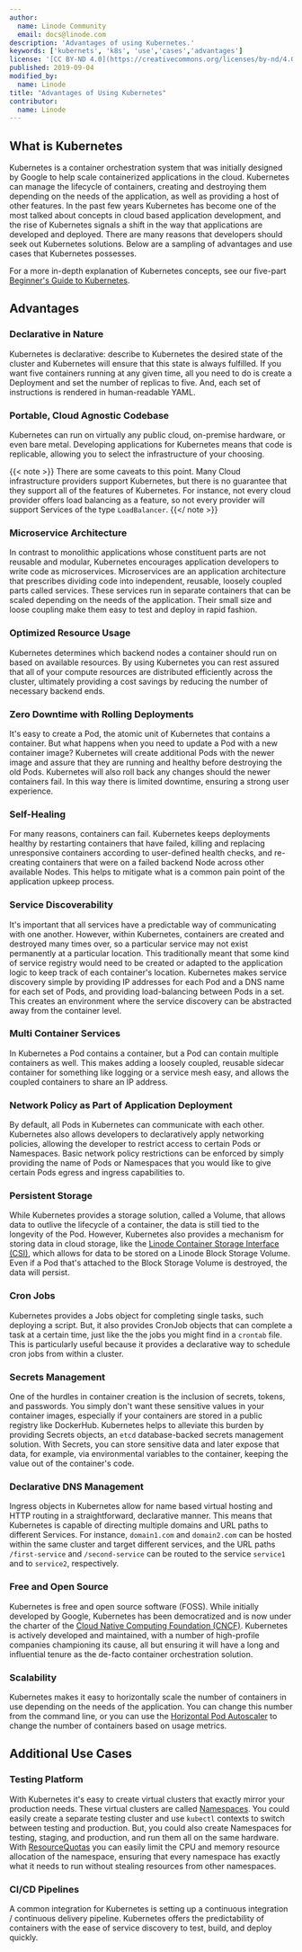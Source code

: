 ```yaml
---
author:
  name: Linode Community
  email: docs@linode.com
description: 'Advantages of using Kubernetes.'
keywords: ['kubernets', 'k8s', 'use','cases','advantages']
license: '[CC BY-ND 4.0](https://creativecommons.org/licenses/by-nd/4.0)'
published: 2019-09-04
modified_by:
  name: Linode
title: "Advantages of Using Kubernetes"
contributor:
  name: Linode
---
```


## What is Kubernetes

Kubernetes is a container orchestration system that was initially designed by Google to help scale containerized applications in the cloud. Kubernetes can manage the lifecycle of containers, creating and destroying them depending on the needs of the application, as well as providing a host of other features. In the past few years Kubernetes has become one of the most talked about concepts in cloud based application development, and the rise of Kubernetes signals a shift in the way that applications are developed and deployed. There are many reasons that developers should seek out Kubernetes solutions. Below are a sampling of advantages and use cases that Kubernetes possesses.

For a more in-depth explanation of Kubernetes concepts, see our five-part [Beginner's Guide to Kubernetes](/docs/applications/containers/kubernetes/beginners-guide-to-kubernetes/).

## Advantages

### Declarative in Nature

Kubernetes is declarative: describe to Kubernetes the desired state of the cluster and Kubernetes will ensure that this state is always fulfilled. If you want five containers running at any given time, all you need to do is create a Deployment and set the number of replicas to five. And, each set of instructions is rendered in human-readable YAML.

### Portable, Cloud Agnostic Codebase

Kubernetes can run on virtually any public cloud, on-premise hardware, or even bare metal. Developing applications for Kubernetes means that code is replicable, allowing you to select the infrastructure of your choosing.

{{< note >}}
There are some caveats to this point. Many Cloud infrastructure providers support Kubernetes, but there is no guarantee that they support all of the features of Kubernetes. For instance, not every cloud provider offers load balancing as a feature, so not every provider will support Services of the type `LoadBalancer`.
{{</ note >}}

### Microservice Architecture

In contrast to monolithic applications whose constituent parts are not reusable and modular, Kubernetes encourages application developers to write code as microservices. Microservices are an application architecture that prescribes dividing code into independent, reusable, loosely coupled parts called services. These services run in separate containers that can be scaled depending on the needs of the application. Their small size and loose coupling make them easy to test and deploy in rapid fashion.

### Optimized Resource Usage

Kubernetes determines which backend nodes a container should run on based on available resources. By using Kubernetes you can rest assured that all of your compute resources are distributed efficiently across the cluster, ultimately providing a cost savings by reducing the number of necessary backend ends.

### Zero Downtime with Rolling Deployments

It's easy to create a Pod, the atomic unit of Kubernetes that contains a container. But what happens when you need to update a Pod with a new container image? Kubernetes will create additional Pods with the newer image and assure that they are running and healthy before destroying the old Pods. Kubernetes will also roll back any changes should the newer containers fail. In this way there is limited downtime, ensuring a strong user experience.

### Self-Healing

For many reasons, containers can fail. Kubernetes keeps deployments healthy by restarting containers that have failed, killing and replacing unresponsive containers according to user-defined health checks, and re-creating containers that were on a failed backend Node across other available Nodes. This helps to mitigate what is a common pain point of the application upkeep process.

### Service Discoverability

It's important that all services have a predictable way of communicating with one another. However, within Kubernetes, containers are created and destroyed many times over, so a particular service may not exist permanently at a particular location. This traditionally meant that some kind of service registry would need to be created or adapted to the application logic to keep track of each container's location. Kubernetes makes service discovery simple by providing IP addresses for each Pod and a DNS name for each set of Pods, and providing load-balancing between Pods in a set. This creates an environment where the service discovery can be abstracted away from the container level.

### Multi Container Services

In Kubernetes a Pod contains a container, but a Pod can contain multiple containers as well. This makes adding a loosely coupled, reusable sidecar container for something like logging or a service mesh easy, and allows the coupled containers to share an IP address.

### Network Policy as Part of Application Deployment

By default, all Pods in Kubernetes can communicate with each other. Kubernetes also allows developers to declaratively apply networking policies, allowing the developer to restrict access to certain Pods or Namespaces. Basic network policy restrictions can be enforced by simply providing the name of Pods or Namespaces that you would like to give certain Pods egress and ingress capabilities to.

### Persistent Storage

While Kubernetes provides a storage solution, called a Volume, that allows data to outlive the lifecycle of a container, the data is still tied to the longevity of the Pod. However, Kubernetes also provides a mechanism for storing data in cloud storage, like the [Linode Container Storage Interface (CSI)](/docs/applications/containers/deploy-volumes-with-the-linode-block-storage-csi-driver/), which allows for data to be stored on a Linode Block Storage Volume. Even if a Pod that's attached to the Block Storage Volume is destroyed, the data will persist.

### Cron Jobs

Kubernetes provides a Jobs object for completing single tasks, such deploying a script. But, it also provides CronJob objects that can complete a task at a certain time, just like the the jobs you might find in a `crontab` file. This is particularly useful because it provides a declarative way to schedule cron jobs from within a cluster.

### Secrets Management

One of the hurdles in container creation is the inclusion of secrets, tokens, and passwords. You simply don't want these sensitive values in your container images, especially if your containers are stored in a public registry like DockerHub. Kubernetes helps to alleviate this burden by providing Secrets objects, an `etcd` database-backed secrets management solution. With Secrets, you can store sensitive data and later expose that data, for example, via environmental variables to the container, keeping the value out of the container's code.

### Declarative DNS Management

Ingress objects in Kubernetes allow for name based virtual hosting and HTTP routing in a straightforward, declarative manner. This means that Kubernetes is capable of directing multiple domains and URL paths to different Services. For instance, `domain1.com` and `domain2.com` can be hosted within the same cluster and target different services, and the URL paths `/first-service` and `/second-service` can be routed to the service `service1` and to `service2`, respectively.

### Free and Open Source

Kubernetes is free and open source software (FOSS). While initially developed by Google, Kubernetes has been democratized and is now under the charter of the [Cloud Native Computing Foundation (CNCF)](https://www.cncf.io/). Kubernetes is actively developed and maintained, with a number of high-profile companies championing its cause, all but ensuring it will have a long and influential tenure as the de-facto container orchestration solution.

### Scalability

Kubernetes makes it easy to horizontally scale the number of containers in use depending on the needs of the application. You can change this number from the command line, or you can use the [Horizontal Pod Autoscaler](https://kubernetes.io/docs/tasks/run-application/horizontal-pod-autoscale/) to change the number of containers based on usage metrics.

## Additional Use Cases

### Testing Platform

With Kubernetes it's easy to create virtual clusters that exactly mirror your production needs. These virtual clusters are called [Namespaces](/docs/applications/containers/kubernetes/beginners-guide-to-kubernetes-part-3-objects/#namespaces). You could easily create a separate testing cluster and use `kubectl` contexts to switch between testing and production. But, you could also create Namespaces for testing, staging, and production, and run them all on the same hardware. With [ResourceQuotas](https://kubernetes.io/docs/concepts/policy/resource-quotas/) you can easily limit the CPU and memory resource allocation of the namespace, ensuring that every namespace has exactly what it needs to run without stealing resources from other namespaces.

### CI/CD Pipelines

A common integration for Kubernetes is setting up a continuous integration / continuous delivery pipeline. Kubernetes offers the predictability of containers with the ease of service discovery to test, build, and deploy quickly.
